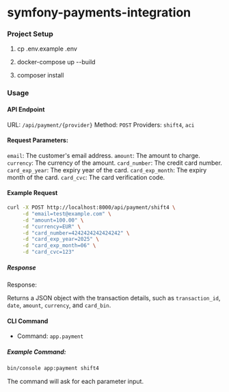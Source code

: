 # symfony-payments-integration

### Project Setup
1. cp .env.example .env

2. docker-compose up --build

3. composer install

### Usage

#### API Endpoint
URL: `/api/payment/{provider}`
Method: `POST`
Providers: `shift4`, `aci`

#### Request Parameters:

`email`: The customer's email address.
`amount`: The amount to charge.
`currency`: The currency of the amount.
`card_number`: The credit card number.
`card_exp_year`: The expiry year of the card.
`card_exp_month`: The expiry month of the card.
`card_cvc`: The card verification code.

#### Example Request
```bash
curl -X POST http://localhost:8000/api/payment/shift4 \
     -d "email=test@example.com" \
     -d "amount=100.00" \
     -d "currency=EUR" \
     -d "card_number=4242424242424242" \
     -d "card_exp_year=2025" \
     -d "card_exp_month=06" \
     -d "card_cvc=123"
```

##### Response
Response:

Returns a JSON object with the transaction details, such as `transaction_id`, `date`, `amount`, `currency`, and `card_bin`.

#### CLI Command

- Command: `app.payment`

##### Example Command:

```bash
bin/console app:payment shift4
```

The command will ask for each parameter input.